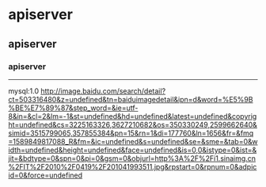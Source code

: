 # apiserver
## apiserver
### apiserver
----
mysql:1.0
http://image.baidu.com/search/detail?ct=503316480&z=undefined&tn=baiduimagedetail&ipn=d&word=%E5%9B%BE%E7%89%87&step_word=&ie=utf-8&in=&cl=2&lm=-1&st=undefined&hd=undefined&latest=undefined&copyright=undefined&cs=3225163326,3627210682&os=350330249,2599662640&simid=3515799065,357855384&pn=15&rn=1&di=177760&ln=1656&fr=&fmq=1589849817088_R&fm=&ic=undefined&s=undefined&se=&sme=&tab=0&width=undefined&height=undefined&face=undefined&is=0,0&istype=0&ist=&jit=&bdtype=0&spn=0&pi=0&gsm=0&objurl=http%3A%2F%2Fi1.sinaimg.cn%2FIT%2F2010%2F0419%2F201041993511.jpg&rpstart=0&rpnum=0&adpicid=0&force=undefined
